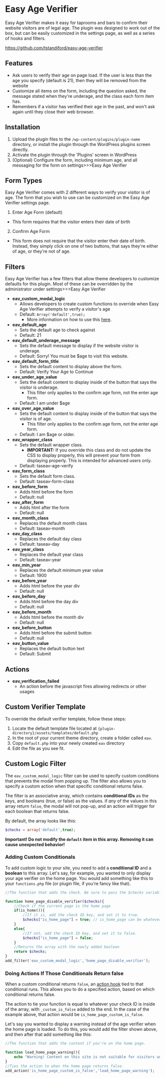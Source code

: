 # Easy Age Verifier #

Easy Age Verifier makes it easy for taprooms and bars to confirm their website visitors are of legal age. The plugin was designed to work out of the box, but can be easily customized in the settings page, as well as a series of hooks and filters.

https://github.com/tstandiford/easy-age-verifier

## Features ##
* Ask users to verify their age on page load. If the user is less than the age you specify (default is 21), then they will be removed from the website
* Customize all items on the form, including the question asked, the message stated when they're underage, and the class each form item has.
* Remembers if a visitor has verified their age in the past, and won't ask again until they close their web browser.

## Installation ##

1. Upload the plugin files to the `/wp-content/plugins/plugin-name` directory, or install the plugin through the WordPress plugins screen directly.
2. Activate the plugin through the 'Plugins' screen in WordPress
3. (Optional) Configure the form, including minimum age, and all messaging for the form on settings>>>Easy Age Verifier

## Form Types ##
Easy Age Verifier comes with 2 different ways to verify your visitor is of age. The form that you wish to use can be customized on the Easy Age Verifier settings page.

1. Enter Age Form (default)
  * This form requires that the visitor enters their date of birth
2. Confirm Age Form
  * This form does not require that the visitor enter their date of birth. Instead, they simply click on one of two buttons, that says they're either of age, or they're not of age.

## Filters ##

Easy Age Verifier has a few filters that allow theme developers to customize defaults for this plugin. Most of these can be overridden by the administrator under settings>>>Easy Age Verifier


* **eav_custom_modal_logic**
  * Allows developers to create custom functions to override when Easy Age Verifier attempts to verify a visitor's age
  * Default: `Array('default',true);`
	* More information on how to use this [here](#custom-logic-filter).
* **eav_default_age**
  * Sets the default age to check against
  * Default: 21
* **eav_default_underage_message**
  * Sets the default message to display if the website visitor is underage.
  * Default: Sorry! You must be $age to visit this website.
* **eav_default_form_title**
  * Sets the default content to display above the form.
  * Default: Verify Your Age to Continue
* **eav_under_age_value**
  * Sets the default content to display inside of the button that says the visitor is underage.
    * This filter only applies to the confirm age form, not the enter age form.
  * Default: I am under $age
* **eav_over_age_value**
  * Sets the default content to display inside of the button that says the visitor is of age.
    * This filter only applies to the confirm age form, not the enter age form.
  * Default: I am $age or older.
* **eav_wrapper_class**
  * Sets the default wrapper class.
    * **IMPORTANT:** If you override this class and do not update the CSS to display properly, this will prevent your form from displaying properly. This is intended for advanced users only.
  * Default: taseav-age-verify
* **eav_form_class**
  * Sets the default form class.
  * Default: taseav-form-class
* **eav_before_form**
  * Adds html before the form
  * Default: null
* **eav_after_form**
  * Adds html after the form
  * Default: null
* **eav_month_class**
  * Replaces the default month class
  * Default: taseav-month
* **eav_day_class**
  * Replaces the default day class
  * Default: taseav-day
* **eav_year_class**
  * Replaces the default year class
  * Default: taseav-year
* **eav_min_year**
  * Replaces the default minimum year value
  * Default: 1900
* **eav_before_year**
  * Adds html before the year div
  * Default: null
* **eav_before_day**
  * Adds html before the day div
  * Default: null
* **eav_before_month**
  * Adds html before the month div
  * Default: null
* **eav_before_button**
  * Adds html before the submit button
  * Default: null
* **eav_button_value**
  * Replaces the default button text
  * Default: Submit

## Actions ##

* **eav_verification_failed**
  * An action before the javascript fires allowing redirects or other usages
    
## Custom Verifier Template ##

To override the default verifier template, follow these steps:

1. Locate the default template file located at `{plugin-directory}/assets/templates/default.php`
1. In the root of your current theme directory, create a folder called `eav`.
1. Copy `default.php` into your newly created `eav` directory
1. Edit the file as you see fit.
    
## Custom Logic Filter ##

The `eav_custom_modal_logic` filter can be used to specify custom conditions that prevents the modal from popping up. The filter also allows you to specify a custom action when that specific conditional returns false.

The filter is an associative array, which contains **conditional IDs** as the keys, and booleans (true, or false) as the values. if _any_ of the values in this array return `false`, the modal will not pop-up, and an action will trigger for each boolean that returns false.

By default, the array looks like this:

```PHP
$checks = array('default',true);
```

**Important! Do not modify the `default` item in this array. Removing it can cause unexpected behavior!**

### Adding Custom Conditionals ###

To add custom logic to your site, you need to add a **conditional ID** and a **boolean** to this array. Let's say, for example, you wanted to only display your age verifier on the home page. You would add something like this to your `functions.php` file (or plugin file, if you're fancy like that).

```PHP
//The function that adds the check. Be sure to pass the $checks variable

function home_page_disable_verifier($checks){
	//Check if the current page is the home page
	if(is_home()){
		//If it is, add the check ID key, and set it to true.
		$checks["is_home_page"] = true; // is_home_page can be whatever you want it to be. Make sure it's unique!
	}
	else{
		//If not, add the check ID key, and set it to false.
		$checks["is_home_page"] = false;
	}
	//Returns the array with the newly added boolean
	return $checks;
}
add_filter('eav_custom_modal_logic','home_page_disable_verifier');
```
### Doing Actions If Those Conditionals Return false ###

When a custom conditional returns `false`, an [action hook](https://developer.wordpress.org/reference/functions/add_action/) tied to that conditional runs. This allows you to do a specified action, based on which conditional returns false.

The action to tie your function is equal to whatever your check ID is inside of the array, with `_custom_is_false` added to the end. In the case of the example above, that action would be `is_home_page_custom_is_false`.

Let's say you wanted to display a warning instead of the age verifier when the home page is loaded. To do this, you would add the filter shown above, and then after that add something like this:

```PHP
//The function that adds the content if you're on the home page.

function load_home_page_warning(){
	echo "Warning! Content on this site is not suitable for visitors under the age of 18.";
}
//Ties the action to when the home page returns false.
add_action('is_home_page_custom_is_false','load_home_page_warning');
```